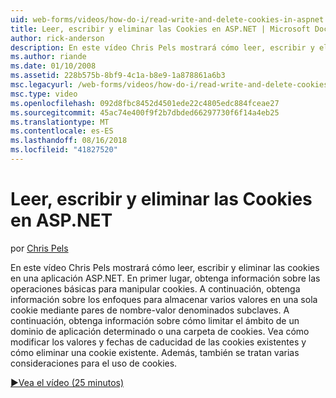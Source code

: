 ```yaml
---
uid: web-forms/videos/how-do-i/read-write-and-delete-cookies-in-aspnet
title: Leer, escribir y eliminar las Cookies en ASP.NET | Microsoft Docs
author: rick-anderson
description: En este vídeo Chris Pels mostrará cómo leer, escribir y eliminar las cookies en una aplicación ASP.NET. En primer lugar, obtenga información sobre las operaciones básicas para manipular cooki...
ms.author: riande
ms.date: 01/10/2008
ms.assetid: 228b575b-8bf9-4c1a-b8e9-1a878861a6b3
msc.legacyurl: /web-forms/videos/how-do-i/read-write-and-delete-cookies-in-aspnet
msc.type: video
ms.openlocfilehash: 092d8fbc8452d4501ede22c4805edc884fceae27
ms.sourcegitcommit: 45ac74e400f9f2b7dbded66297730f6f14a4eb25
ms.translationtype: MT
ms.contentlocale: es-ES
ms.lasthandoff: 08/16/2018
ms.locfileid: "41827520"
---
```

<a name="read-write-and-delete-cookies-in-aspnet"></a>Leer, escribir y eliminar las Cookies en ASP.NET
====================
por [Chris Pels](https://twitter.com/chrispels)

En este vídeo Chris Pels mostrará cómo leer, escribir y eliminar las cookies en una aplicación ASP.NET. En primer lugar, obtenga información sobre las operaciones básicas para manipular cookies. A continuación, obtenga información sobre los enfoques para almacenar varios valores en una sola cookie mediante pares de nombre-valor denominados subclaves. A continuación, obtenga información sobre cómo limitar el ámbito de un dominio de aplicación determinado o una carpeta de cookies. Vea cómo modificar los valores y fechas de caducidad de las cookies existentes y cómo eliminar una cookie existente. Además, también se tratan varias consideraciones para el uso de cookies.

[&#9654;Vea el vídeo (25 minutos)](https://channel9.msdn.com/Blogs/ASP-NET-Site-Videos/read-write-and-delete-cookies-in-aspnet)
